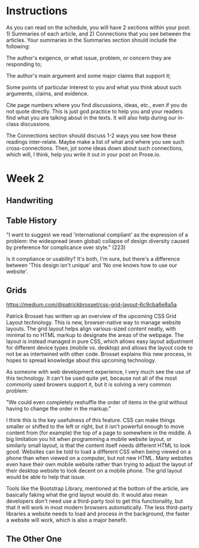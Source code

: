 # Instructions

As you can read on the schedule, you will have 2 sections within your post: 1) Summaries of each article, and 2) Connections that you see between the articles. Your summaries in the Summaries section should include the following: 

The author's exigence, or what issue, problem, or concern they are responding to;

The author's main argument and some major claims that support it;

Some points of particular interest to you and what you think about such arguments, claims, and evidence.

Cite page numbers where you find discussions, ideas, etc., even if you do not quote directly. This is just god practice to help you and your readers find what you are talking about in the texts. It will also help during our in-class discussions.

The Connections section should discuss 1-2 ways you see how these readings inter-relate. Maybe make a list of what and where you see such cross-connections. Then, jot some ideas down about such connections, which will, I think, help you write it out in your post on Prose.io.


# Week 2

## Handwriting


## Table History

"I want to suggest we read 'international compliant' as the expression of a problem: the widespread (even global) collapse of design diversity caused by preference for complicance over style." (223)

Is it compliance or usability? It's both, I'm sure, but there's a difference between 'This design isn't unique' and 'No one knows how to use our website'.

## Grids

https://medium.com/@patrickbrosset/css-grid-layout-6c9cba6e8a5a

Patrick Brosset has written up an overview of the upcoming CSS Grid Layout technology. This is new, browser-native way to manage website layouts. The grid layout helps align various-sized content neatly, with minimal to no HTML markup to designate the areas of the webpage. The layout is instead managed in pure CSS, which allows easy layout adjustment for different device types (mobile vs. desktop) and allows the layout code to not be as intertwined with other code. Brosset explains this new process, in hopes to spread knowledge about this upcoming technology.

As someone with web development experience, I very much see the use of this technology. It can't be used quite yet, because not all of the most commonly used browers support it, but it is solving a very common problem:

"We could even completely reshuffle the order of items in the grid without having to change the order in the markup."

I think this is the key usefulness of this feature. CSS can make things smaller or shifted to the left or right, but it isn't powerful enough to move content from (for example) the top of a page to somewhere in the middle. A big limitation you hit when programming a mobile website layout, or similarly small layout, is that the content itself needs different HTML to look good. Websites can be told to load a different CSS when being viewed on a phone than when viewed on a computer, but not new HTML. Many websites even have their own mobile website rather than trying to adjust the layout of their desktop website to look decent on a mobile phone. The grid layout would be able to help that issue.

Tools like the Bootstrap Library, mentioned at the bottom of the article, are basically faking what the grid layout would do. It would also mean developers don't need use a third-party tool to get this functionality, but that it will work in most modern browsers automatically. The less third-party libraries a website needs to load and process in the background, the faster a website will work, which is also a major benefit.

## The Other One
